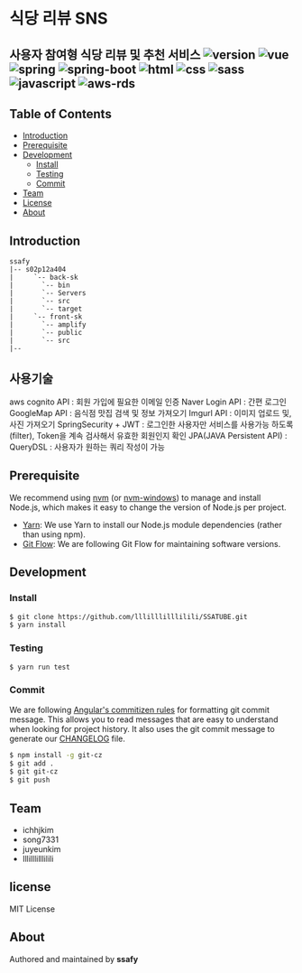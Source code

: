 # 식당 리뷰 SNS
사용자 참여형 식당 리뷰 및 추천 서비스
![version](https://img.shields.io/badge/version-0.0.1-orange?)
![vue](https://img.shields.io/badge/vue-3.0.0-blue?logo=Vue.js)
![spring](https://img.shields.io/badge/spring-4.0.0-yellow?logo=spring)
![spring-boot](https://img.shields.io/badge/springboot-4.0.0-yellow?logo=spring)
![html](https://img.shields.io/badge/html-html5-red?logo=html5)
![css](https://img.shields.io/badge/css-css3-red?logo=css3)
![sass](https://img.shields.io/badge/sass-1.23.0-red?logo=sass)
![javascript](https://img.shields.io/badge/javascript-es6-yellowgreen?logo=javascript)
![aws-rds](https://img.shields.io/badge/aws%20-rds-ff69b4?logo=Amazon)
---
## Table of Contents
- [Introduction](#introduction)
- [Prerequisite](#prerequisite)
- [Development](#development)
  - [Install](#install)
  - [Testing](#testing)
  - [Commit](#commit)
- [Team](#team)
- [License](#license)
- [About](#about)
## Introduction
```
ssafy
|-- s02p12a404
|     `-- back-sk
|		`-- bin
|		`-- Servers
|		`-- src
|		`-- target
|     `-- front-sk
|		`-- amplify
|		`-- public
|		`-- src
|--
```

## 사용기술
aws cognito API : 회원 가입에 필요한 이메일 인증
Naver Login API : 간편 로그인
GoogleMap API : 음식점 맛집 검색 및 정보 가져오기
Imgurl API : 이미지 업로드 및, 사진 가져오기
SpringSecurity + JWT : 로그인한 사용자만 서비스를 사용가능 하도록(filter), Token을 계속 검사해서 유효한 회원인지 확인
JPA(JAVA Persistent API)  : 
QueryDSL : 사용자가 원하는 쿼리 작성이 가능

## Prerequisite
We recommend using [nvm](https://github.com/creationix/nvm) (or [nvm-windows](https://github.com/coreybutler/nvm-windows)) to manage and install Node.js, which makes it easy to change the version of Node.js per project.
- [Yarn](https://yarnpkg.com): We use Yarn to install our Node.js module dependencies (rather than using npm).
- [Git Flow](https://github.com/nvie/gitflow/wiki/Installation): We are following Git Flow for maintaining software versions.
## Development
### Install
```bash
$ git clone https://github.com/lllilllilllilili/SSATUBE.git
$ yarn install
```
### Testing
```bash
$ yarn run test
```
### Commit
We are following [Angular's commitizen rules](https://github.com/angular/angular.js/blob/master/DEVELOPERS.md#-git-commit-guidelines) for formatting git commit message. This allows you to read messages that are easy to understand when looking for project history. It also uses the git commit message to generate our [CHANGELOG](/CHANGELOG.md) file.
```bash
$ npm install -g git-cz
$ git add .
$ git git-cz
$ git push
```
## Team
- ichhjkim
- song7331
- juyeunkim
- lllilllilllilili
## license
MIT License
## About
Authored and maintained by **ssafy**